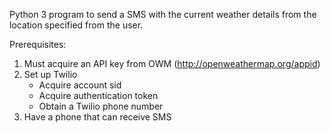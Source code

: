 Python 3 program to send a SMS with the current weather details from the location specified from the user.

Prerequisites:
1. Must acquire an API key from OWM (http://openweathermap.org/appid)
2. Set up Twilio
    * Acquire account sid
    * Acquire authentication token
    * Obtain a Twilio phone number
3. Have a phone that can receive SMS
